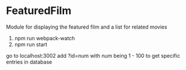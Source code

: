 # FeaturedFilm
Module for displaying the featured film and a list for related movies

1. npm run webpack-watch
2. npm run start

go to localhost:3002
add ?id=num with num being 1 - 100 to get specific entries in database
